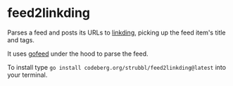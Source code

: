 # feed2linkding

Parses a feed and posts its URLs to [linkding](https://github.com/sissbruecker/linkding), picking up the feed item's title and tags.

It uses [gofeed](https://github.com/mmcdole/gofeed) under the hood to parse the feed.

To install type `go install codeberg.org/strubbl/feed2linkding@latest` into your terminal.
